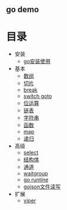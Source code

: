 ## go demo

# 目录
- 安装
    - [go安装使用](doc/7.1.md)
- 基本
    - [数组](base/array.go)
    - [切片](base/slice.go)
    - [break](base/break.go)
    - [switch goto](base/switch_goto.go)
    - [位运算](base/bit.go)
    - [链表](base/list.go)
    - [字符串](base/str.go)
    - [函数](base/func.go)
    - [map](base/map.go)
    - [递归](base/recursion.go)
- 高级
    - [select](base/select.go)
    - [结构体](base/struct.go)
    - [通道](base/chan.go)
    - [waitgroup](base/wg.go)
    - [go runtine](base/runtine.go)
    - [gojson文件读写](base/json.go)
- 扩展
    - [viper](viper/c2.go)
